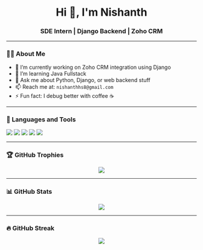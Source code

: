 <h1 align="center">Hi 👋, I'm Nishanth</h1>
<h3 align="center">SDE Intern | Django Backend | Zoho CRM</h3>

---

### 👨‍💻 About Me

- 🔭 I’m currently working on Zoho CRM integration using Django 
- 🌱 I’m learning Java Fullstack
- 💬 Ask me about Python, Django, or web backend stuff
- 📫 Reach me at: `nishanthhs8@gmail.com`
- ⚡ Fun fact: I debug better with coffee ☕️

---

### 🚀 Languages and Tools

<p align="left">
  <img src="https://img.shields.io/badge/Python-3776AB?style=for-the-badge&logo=python&logoColor=white"/>
  <img src="https://img.shields.io/badge/Django-092E20?style=for-the-badge&logo=django&logoColor=white"/>
  <img src="https://img.shields.io/badge/PostgreSQL-336791?style=for-the-badge&logo=postgresql&logoColor=white"/>
  <img src="https://img.shields.io/badge/Git-F05032?style=for-the-badge&logo=git&logoColor=white"/>
  <img src="https://img.shields.io/badge/Linux-FCC624?style=for-the-badge&logo=linux&logoColor=black"/>
</p>

---

### 🏆 GitHub Trophies

<p align="center">
  <img src="https://github-profile-trophy.vercel.app/?username=YOUR_USERNAME&theme=dracula"/>
</p>

---

### 📊 GitHub Stats

<p align="center">
  <img src="https://github-readme-stats.vercel.app/api?username=YOUR_USERNAME&show_icons=true&theme=tokyonight" />
</p>

---

### 🔥 GitHub Streak

<p align="center">
  <img src="https://github-readme-streak-stats.herokuapp.com/?user=YOUR_USERNAME&theme=radical"/>
</p>
